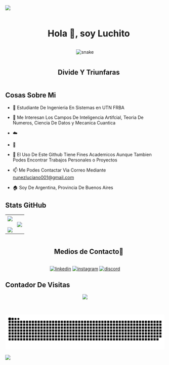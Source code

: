 <!--horizontal divider(gradiant)-->
<img src="https://user-images.githubusercontent.com/73097560/115834477-dbab4500-a447-11eb-908a-139a6edaec5c.gif">

<!--h1 without bottom border-->
<div id="user-content-toc">
  <ul align="center">
    <summary><h1 style="display: inline-block">Hola 👋, soy Luchito</h1></summary>
  </ul>
</div>


<!--- snake -->
<div align="center">
  <img  src="https://giffiles.alphacoders.com/119/119947.gif"
       alt="snake" /></a>
</div>


<!--h2 without bottom border-->
<div id="user-content-toc">
  <ul align="center">
    <summary><h2 style="display: inline-block">Divide Y Triunfaras </h2></summary>
  </ul>
</div>

## Cosas Sobre Mi
<!--Intro start-->
- 🔭 Estudiante De Ingenieria En Sistemas en UTN FRBA

- 🌱 Me Interesan Los Campos De Inteligencia Artifcial, Teoria De Numeros, Ciencia De Datos y Mecanica Cuantica 

- ☁️ 

- 📝 

- 💬 El Uso De Este Github Tiene Fines Academicos Aunque Tambien Podes Encontrar Trabajos Personales o Proyectos

- 📫 Me Podes Contactar Via Correo Mediante nunezluciano001@gmail.com

- 🏠  Soy De Argentina, Provincia De Buenos Aires 
<!--Intro end-->

## Stats GitHub
<!--- stats & Trophy (start) -->
<p align="center">
  <!--- stats (start) -->
<table align="center">
<tr border="none">
<td width="50%" align="center">
  
  <img  align="center"  src="https://github-readme-stats.vercel.app/api?username=luchito12&theme=algolia&show_icons=true&hide_border=true&count_private=true" />
  <br></br>
  <img  align="center"  src="https://github-readme-streak-stats.herokuapp.com/?user=luchito12&theme=algolia&hide_border=true" /> 
</td>

<td width="50%" align="center">

  <img  align="center"  src="https://github-readme-stats.vercel.app/api/top-langs/?username=luchito12&theme=algolia&show_icons=true&hide_border=true&layout=compact" />
  
  </td>
</tr>
</table>
<!--- stats (end) -->


<!-- Connect with me -->
<!--h2 without bottom border-->
<div id="user-content-toc">
  <ul align="center">
    <summary><h2 style="display: inline-block">Medios de Contacto🤝</h2></summary>
  </ul>
</div>

<!--icons and links-->
<p align="center">
<a href="https://www.linkedin.com/in/luciano-nu%C3%B1ez-p%C3%A9rez-b795b8216/" target="blank"><img align="center" src="https://i.pinimg.com/564x/6b/ab/30/6bab3017350ca04c6fa05569672bd31e.jpg" alt="linkedin" height="50" width="50" /></a>
<a href="https://www.instagram.com/nunez_luciano/" target="blank"><img align="center" src="https://wallpapers.com/images/hd/instagram-black-background-1920-x-1440-p20ti2xt91fe1h1d.jpg" alt="instagram" height="60" width="80" /></a>
<a href="https://discordapp.com/users/583346979967598614" target="blank"><img align="center" src="https://s.widget-club.com/samples/UrhwlDDkXlOvs21te68LIxYhUyn2/E1HlYJV1IQKBKSYQBXuk/56C2068E-8A74-46F4-B8D4-869DEF8BD1A8.jpg?q=70" alt="discord" height="60" width="60" /></a>
  
</p>


## Contador De Visitas
<!-- retro visitor counter -->  
<p align="center" >   
  <img src="https://profile-counter.glitch.me/luchito12/count.svg" />  
</p>
   
  <br>
  <p align="center">
  <img src="https://github.com/DHANOLA/DHANOLA/raw/output/github-contribution-grid-snake.svg" alt="snake"></center>
</p>
<!--horizontal divider(gradiant)-->
<img src="https://user-images.githubusercontent.com/73097560/115834477-dbab4500-a447-11eb-908a-139a6edaec5c.gif">
